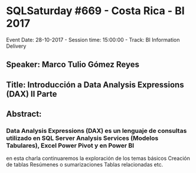 # SQLSaturday #669 - Costa Rica - BI 2017
Event Date: 28-10-2017 - Session time: 15:00:00 - Track: BI Information Delivery
## Speaker: Marco Tulio Gómez Reyes
## Title: Introducción a Data Analysis Expressions (DAX) II Parte
## Abstract:
### Data Analysis Expressions (DAX) es un lenguaje de consultas utilizado en SQL Server Analysis Services (Modelos Tabulares), Excel Power Pivot y en Power BI
en esta charla continuaremos la exploración de los temas básicos
Creación de tablas
Resúmenes o sumarizaciones
Tablas relacionadas
etc.
